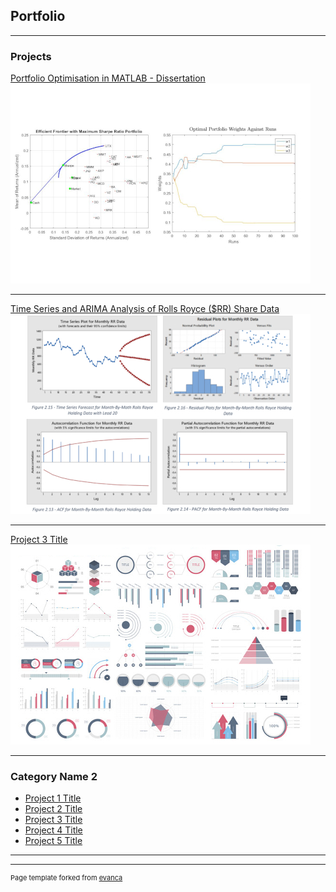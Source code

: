 ## Portfolio

---

### Projects 

[Portfolio Optimisation in MATLAB - Dissertation](/sample_page)
<img src="images/dummy_thumbnailFYP.jpg?raw=true"/>

---
[Time Series and ARIMA Analysis of Rolls Royce ($RR) Share Data](/pdf/sample_presentation.pdf)
<img src="images/dummy_thumbnailRR.jpg?raw=true"/>

---
[Project 3 Title](http://example.com/)
<img src="images/dummy_thumbnail.jpg?raw=true"/>

---

### Category Name 2

- [Project 1 Title](http://example.com/)
- [Project 2 Title](http://example.com/)
- [Project 3 Title](http://example.com/)
- [Project 4 Title](http://example.com/)
- [Project 5 Title](http://example.com/)

---




---
<p style="font-size:11px">Page template forked from <a href="https://github.com/evanca/quick-portfolio">evanca</a></p>
<!-- Remove above link if you don't want to attibute -->
